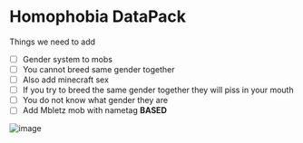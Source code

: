 # Homophobia DataPack

Things we need to add
- [ ] Gender system to mobs
- [ ] You cannot breed same gender together
- [ ] Also add minecraft sex
- [ ] If you try to breed the same gender together they will piss in your mouth
- [ ] You do not know what gender they are 
- [ ] Add Mbletz mob with nametag **BASED**
 
![image](https://user-images.githubusercontent.com/66646514/136710435-b01f2643-9476-40c5-8bcb-6f6c9194991e.png)
